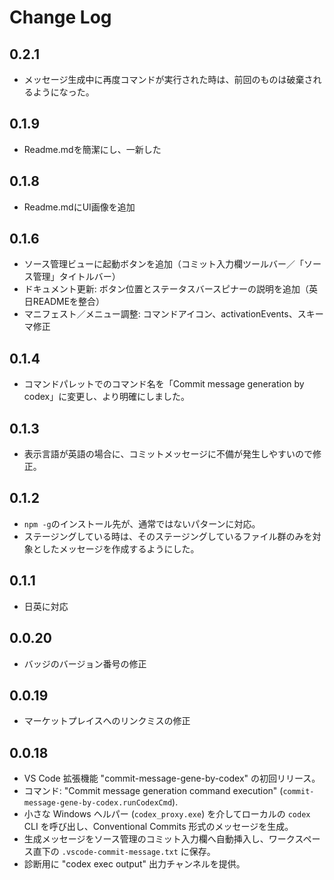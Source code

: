 # Change Log

## 0.2.1

- メッセージ生成中に再度コマンドが実行された時は、前回のものは破棄されるようになった。

## 0.1.9

- Readme.mdを簡潔にし、一新した

## 0.1.8

- Readme.mdにUI画像を追加

## 0.1.6

- ソース管理ビューに起動ボタンを追加（コミット入力欄ツールバー／「ソース管理」タイトルバー）
- ドキュメント更新: ボタン位置とステータスバースピナーの説明を追加（英日READMEを整合）
- マニフェスト／メニュー調整: コマンドアイコン、activationEvents、スキーマ修正

## 0.1.4

- コマンドパレットでのコマンド名を「Commit message generation by codex」に変更し、より明確にしました。

## 0.1.3

- 表示言語が英語の場合に、コミットメッセージに不備が発生しやすいので修正。

## 0.1.2

- `npm -g`のインストール先が、通常ではないパターンに対応。
- ステージングしている時は、そのステージングしているファイル群のみを対象としたメッセージを作成するようにした。

## 0.1.1

- 日英に対応

## 0.0.20

- バッジのバージョン番号の修正

## 0.0.19

- マーケットプレイスへのリンクミスの修正

## 0.0.18

- VS Code 拡張機能 "commit-message-gene-by-codex" の初回リリース。
- コマンド: "Commit message generation command execution" (`commit-message-gene-by-codex.runCodexCmd`).
- 小さな Windows ヘルパー (`codex_proxy.exe`) を介してローカルの `codex` CLI を呼び出し、Conventional Commits 形式のメッセージを生成。
- 生成メッセージをソース管理のコミット入力欄へ自動挿入し、ワークスペース直下の `.vscode-commit-message.txt` に保存。
- 診断用に "codex exec output" 出力チャンネルを提供。

